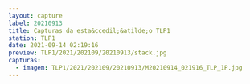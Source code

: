```yaml
---
layout: capture
label: 20210913
title: Capturas da esta&ccedil;&atilde;o TLP1
station: TLP1
date: 2021-09-14 02:19:16
preview: TLP1/2021/202109/20210913/stack.jpg
capturas:
  - imagem: TLP1/2021/202109/20210913/M20210914_021916_TLP_1P.jpg
---
```

